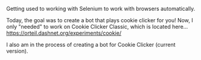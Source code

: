 Getting used to working with Selenium to work with browsers automatically.

Today, the goal was to create a bot that plays cookie clicker for you! Now, I only "needed" to work on Cookie Clicker Classic, which is located here... https://orteil.dashnet.org/experiments/cookie/

I also am in the process of creating a bot for Cookie Clicker (current version).
